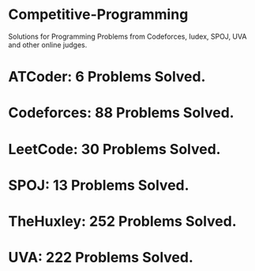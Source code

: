 # Competitive-Programming
Solutions for Programming Problems from Codeforces, Iudex, SPOJ, UVA and other online judges.

# ATCoder: 6 Problems Solved.
# Codeforces: 88 Problems Solved.
# LeetCode: 30 Problems Solved.
# SPOJ: 13 Problems Solved.
# TheHuxley: 252 Problems Solved.
# UVA: 222 Problems Solved.
